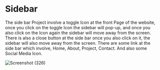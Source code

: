 # Sidebar


The side bar Project involve a toggle Icon at the front Page of the website, once you click on the toggle Icon the sidebar will pop-up, and once you also click on the Icon again the sidebar will move away from the screen. There is also a close button at the side bar once you also click on it, the sidebar will also move away from the screen. There are some link at the side bar which involve, Home, About, Project, Contact. And also some Social Media Icon.





![Screenshot (326)](https://user-images.githubusercontent.com/88320958/200164391-c14dd929-bef8-4fcb-82e7-393fa14c556c.png)

